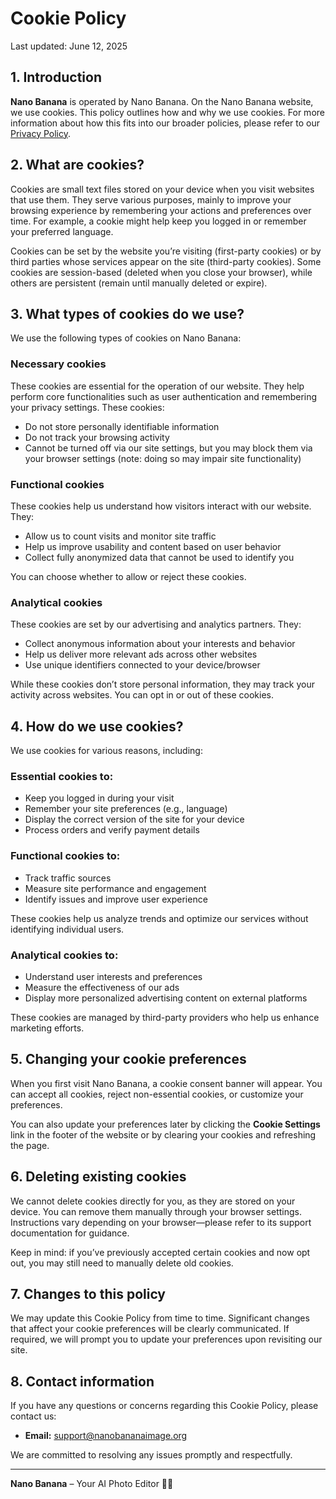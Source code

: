 # Cookie Policy

Last updated: June 12, 2025

## 1. Introduction

**Nano Banana** is operated by Nano Banana. On the Nano Banana website, we use cookies. This policy outlines how and why we use cookies. For more information about how this fits into our broader policies, please refer to our [Privacy Policy](/legal/privacy).

## 2. What are cookies?

Cookies are small text files stored on your device when you visit websites that use them. They serve various purposes, mainly to improve your browsing experience by remembering your actions and preferences over time. For example, a cookie might help keep you logged in or remember your preferred language.

Cookies can be set by the website you’re visiting (first-party cookies) or by third parties whose services appear on the site (third-party cookies). Some cookies are session-based (deleted when you close your browser), while others are persistent (remain until manually deleted or expire).

## 3. What types of cookies do we use?

We use the following types of cookies on Nano Banana:

### Necessary cookies

These cookies are essential for the operation of our website. They help perform core functionalities such as user authentication and remembering your privacy settings. These cookies:

* Do not store personally identifiable information
* Do not track your browsing activity
* Cannot be turned off via our site settings, but you may block them via your browser settings (note: doing so may impair site functionality)

### Functional cookies

These cookies help us understand how visitors interact with our website. They:

* Allow us to count visits and monitor site traffic
* Help us improve usability and content based on user behavior
* Collect fully anonymized data that cannot be used to identify you

You can choose whether to allow or reject these cookies.

### Analytical cookies

These cookies are set by our advertising and analytics partners. They:

* Collect anonymous information about your interests and behavior
* Help us deliver more relevant ads across other websites
* Use unique identifiers connected to your device/browser

While these cookies don’t store personal information, they may track your activity across websites. You can opt in or out of these cookies.

## 4. How do we use cookies?

We use cookies for various reasons, including:

### Essential cookies to:

* Keep you logged in during your visit
* Remember your site preferences (e.g., language)
* Display the correct version of the site for your device
* Process orders and verify payment details

### Functional cookies to:

* Track traffic sources
* Measure site performance and engagement
* Identify issues and improve user experience

These cookies help us analyze trends and optimize our services without identifying individual users.

### Analytical cookies to:

* Understand user interests and preferences
* Measure the effectiveness of our ads
* Display more personalized advertising content on external platforms

These cookies are managed by third-party providers who help us enhance marketing efforts.

## 5. Changing your cookie preferences

When you first visit Nano Banana, a cookie consent banner will appear. You can accept all cookies, reject non-essential cookies, or customize your preferences.

You can also update your preferences later by clicking the **Cookie Settings** link in the footer of the website or by clearing your cookies and refreshing the page.

## 6. Deleting existing cookies

We cannot delete cookies directly for you, as they are stored on your device. You can remove them manually through your browser settings. Instructions vary depending on your browser—please refer to its support documentation for guidance.

Keep in mind: if you’ve previously accepted certain cookies and now opt out, you may still need to manually delete old cookies.

## 7. Changes to this policy

We may update this Cookie Policy from time to time. Significant changes that affect your cookie preferences will be clearly communicated. If required, we will prompt you to update your preferences upon revisiting our site.

## 8. Contact information

If you have any questions or concerns regarding this Cookie Policy, please contact us:

- **Email:** [support@nanobananaimage.org](mailto:support@nanobananaimage.org)

We are committed to resolving any issues promptly and respectfully.

---

**Nano Banana** – Your AI Photo Editor 📸✨
